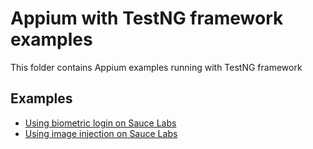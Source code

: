 # Appium with TestNG framework examples
This folder contains Appium examples running with TestNG framework

## Examples
- [Using biometric login on Sauce Labs](./src/test/java/biometric_login)
- [Using image injection on Sauce Labs](./src/test/java/image_injection)